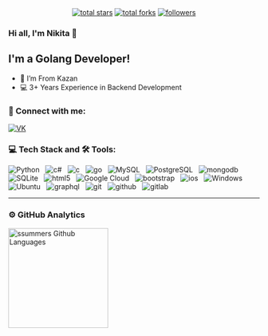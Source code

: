 <div align="center"> 
  <a href="https://github.com/ssummers02?tab=repositories&sort=stargazers">
    <img alt="total stars" title="Total stars on GitHub" src="https://custom-icon-badges.herokuapp.com/badge/dynamic/json?logo=star&color=7c007c&labelColor=640464&label=Stars&style=for-the-badge&query=%24.stars&url=https://api.github-star-counter.workers.dev/user/ssummers02"/></a>
  <a href="https://github.com/ssummers02?tab=repositories&sort=stargazers">
    <img alt="total forks" title="Total forks on GitHub" src="https://custom-icon-badges.herokuapp.com/badge/dynamic/json?logo=fork&color=55960c&labelColor=488207&label=Forks&style=for-the-badge&query=%24.forks&url=https://api.github-star-counter.workers.dev/user/ssummers02"/></a>
  <a href="https://github.com/ssummers02">
    <img alt="followers" title="Follow me on Github" src="https://custom-icon-badges.herokuapp.com/github/followers/ssummers02?color=236ad3&labelColor=1155ba&style=for-the-badge&logo=person-add&label=Follow&logoColor=white"/></a>
</div>

### Hi all, I'm Nikita 👋

## I'm a Golang Developer!

- 📍 I’m From Kazan
- 💻 3+ Years Experience in Backend Development

### 🤝 Connect with me:

[<img alt="VK" src="https://img.shields.io/badge/vk-4680C2.svg?&style=for-the-badge&logo=vk&logoColor=white" />][vk]

### 💻 Tech Stack and 🛠 Tools:

<img alt="Python" src="https://img.shields.io/badge/Python-3776AB?style=for-the-badge&logo=python&logoColor=fff" />
&nbsp;
<img alt="c#" src="https://img.shields.io/badge/C%23-239120?style=for-the-badge&logo=c-sharp&logoColor=fff" />
&nbsp;
<img alt="c" src="https://img.shields.io/badge/C-00599C?style=for-the-badge&logo=c&logoColor=fff" />
&nbsp;
<img alt="go" src="https://img.shields.io/badge/Go-00ADD8?style=for-the-badge&logo=go&logoColor=fff" />
&nbsp;
<img alt="MySQL" src="https://img.shields.io/badge/MySQL-00000F?style=for-the-badge&logo=mysql&logoColor=fff" />
&nbsp;
<img alt="PostgreSQL" src="https://img.shields.io/badge/PostgreSQL-316192?style=for-the-badge&logo=postgresql&logoColor=fff" />
&nbsp;
<img alt="mongodb" src="https://img.shields.io/badge/mongodb-26A944.svg?&style=for-the-badge&logo=mongodb&logoColor=fff" />
&nbsp;
<img alt="SQLite" src="https://img.shields.io/badge/SQLite-07405E?style=for-the-badge&logo=sqlite&logoColor=fff" />
&nbsp;
<img alt="html5" src="https://img.shields.io/badge/html-E34F26.svg?&style=for-the-badge&logo=html5&logoColor=fff" />
&nbsp;
<img alt="Google Cloud" src="https://img.shields.io/badge/Google_Cloud-4285F4?style=for-the-badge&logo=google-cloud&logoColor=fff" />
&nbsp;
<img alt="bootstrap" src="https://img.shields.io/badge/bootstrap-7610F7.svg?&style=for-the-badge&logo=bootstrap&logoColor=fff" />
&nbsp;

<img alt="ios" src="https://img.shields.io/badge/iOS-000000?style=for-the-badge&logo=ios&logoColor=white" />
&nbsp;
<img alt="Windows" src="https://img.shields.io/badge/Windows-0078D6?style=for-the-badge&logo=windows&logoColor=white" />
&nbsp;
<img alt="Ubuntu" src="https://img.shields.io/badge/Ubuntu-E95420?style=for-the-badge&logo=ubuntu&logoColor=white" />
&nbsp;
<img alt="graphql" src="https://img.shields.io/badge/graphql-E10098.svg?&style=for-the-badge&logo=graphql&logoColor=fff" />
&nbsp;
<img alt="git" src="https://img.shields.io/badge/git-F05033.svg?&style=for-the-badge&logo=git&logoColor=fff" />
&nbsp;
<img alt="github" src="https://img.shields.io/badge/github-000.svg?&style=for-the-badge&logo=github&logoColor=fff" />
&nbsp;
<img alt="gitlab" src="https://img.shields.io/badge/gitlab-380D75.svg?&style=for-the-badge&logo=gitlab&logoColor=fff" />
&nbsp;


---

### ⚙️ GitHub Analytics

<table>
      <img height="200px" align="center" alt="ssummers Github Languages" src="https://github-readme-stats-eight-theta.vercel.app/api/top-langs/?username=ssummers02&theme=algolia&layout=compact" />
</table>


[vk]: https://vk.com/kim_nikita

